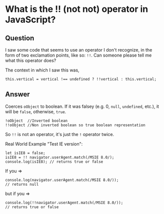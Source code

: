 
# What is the !! (not not) operator in JavaScript?

## Question
        
I saw some code that seems to use an operator I don't recognize, in the form of two exclamation points, like so: `!!`. Can someone please tell me what this operator does?

The context in which I saw this was,

    this.vertical = vertical !== undefined ? !!vertical : this.vertical;

## Answer
        
Coerces `oObject` to boolean. If it was falsey (e.g. 0, `null`, `undefined`, etc.), it will be `false`, otherwise, `true`.

    !oObject  //Inverted boolean
    !!oObject //Non inverted boolean so true boolean representation
    

So `!!` is not an operator, it's just the `!` operator twice.

Real World Example "Test IE version":

    let isIE8 = false;  
    isIE8 = !! navigator.userAgent.match(/MSIE 8.0/);  
    console.log(isIE8); // returns true or false 
    

If you ⇒

    console.log(navigator.userAgent.match(/MSIE 8.0/));  
    // returns null  
    

but if you ⇒

    console.log(!!navigator.userAgent.match(/MSIE 8.0/));  
    // returns true or false
